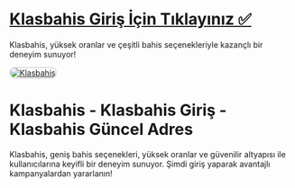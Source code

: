 # <a href="https://t2m.io/2284401">Klasbahis Giriş İçin Tıklayınız ✅</a>  
Klasbahis, yüksek oranlar ve çeşitli bahis seçenekleriyle kazançlı bir deneyim sunuyor!  

<a href="https://t2m.io/2284401" title="Klasbahis">  
    <img src="https://i.ibb.co/gtF7ptH/photo-2025-01-13-14-27-16.jpg" alt="Klasbahis" style="max-width: 100%; border: 2px solid #ddd; border-radius: 10px;">  
</a>  

# Klasbahis - Klasbahis Giriş - Klasbahis Güncel Adres  
Klasbahis, geniş bahis seçenekleri, yüksek oranlar ve güvenilir altyapısı ile kullanıcılarına keyifli bir deneyim sunuyor. Şimdi giriş yaparak avantajlı kampanyalardan yararlanın!
